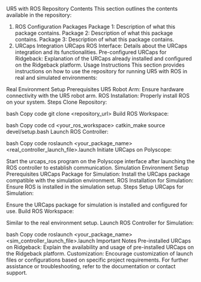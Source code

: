 UR5 with ROS
Repository Contents
This section outlines the contents available in the repository:

1. ROS Configuration Packages
Package 1: Description of what this package contains.
Package 2: Description of what this package contains.
Package 3: Description of what this package contains.
2. URCaps Integration
URCaps ROS Interface: Details about the URCaps integration and its functionalities.
Pre-configured URCaps for Ridgeback: Explanation of the URCaps already installed and configured on the Ridgeback platform.
Usage Instructions
This section provides instructions on how to use the repository for running UR5 with ROS in real and simulated environments:

Real Environment Setup
Prerequisites
UR5 Robot Arm: Ensure hardware connectivity with the UR5 robot arm.
ROS Installation: Properly install ROS on your system.
Steps
Clone Repository:

bash
Copy code
git clone <repository_url>
Build ROS Workspace:

bash
Copy code
cd <your_ros_workspace>
catkin_make
source devel/setup.bash
Launch ROS Controller:

bash
Copy code
roslaunch <your_package_name> <real_controller_launch_file>.launch
Initiate URCaps on Polyscope:

Start the urcaps_ros program on the Polyscope interface after launching the ROS controller to establish communication.
Simulation Environment Setup
Prerequisites
URCaps Package for Simulation: Install the URCaps package compatible with the simulation environment.
ROS Installation for Simulation: Ensure ROS is installed in the simulation setup.
Steps
Setup URCaps for Simulation:

Ensure the URCaps package for simulation is installed and configured for use.
Build ROS Workspace:

Similar to the real environment setup.
Launch ROS Controller for Simulation:

bash
Copy code
roslaunch <your_package_name> <sim_controller_launch_file>.launch
Important Notes
Pre-installed URCaps on Ridgeback: Explain the availability and usage of pre-installed URCaps on the Ridgeback platform.
Customization: Encourage customization of launch files or configurations based on specific project requirements.
For further assistance or troubleshooting, refer to the documentation or contact support.

